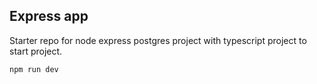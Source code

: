 ## Express app

Starter repo for node express postgres project with typescript project to start project.

`npm run dev`